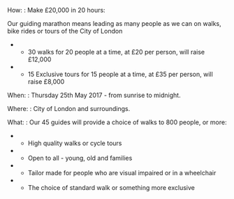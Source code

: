 How:
: Make £20,000 in 20 hours:

   Our guiding marathon means leading as many people as we can on walks, bike rides or tours of the City of London

   * - 30 walks for 20 people at a time, at £20 per person, will raise £12,000
   * - 15 Exclusive tours for 15 people at a time, at £35 per person, will raise £8,000

When:
: Thursday 25th May 2017 - from sunrise to midnight.

Where:
: City of London and surroundings.

What:
: Our 45 guides will provide a choice of walks to 800 people, or more:
<!-- bogus -->
* - High quality walks or cycle tours
* - Open to all - young, old and families
* - Tailor made for people who are visual impaired or in a wheelchair
* - The choice of standard walk or something more exclusive
